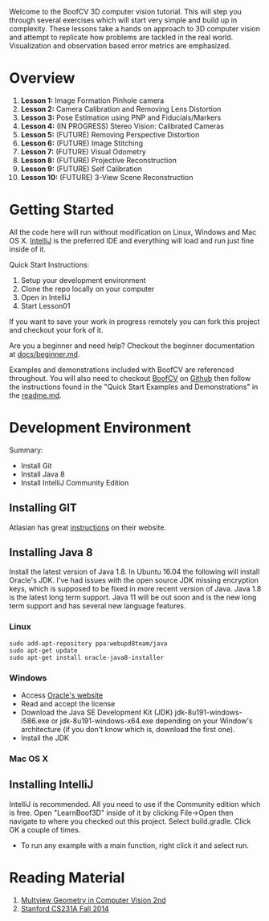 Welcome to the BoofCV 3D computer vision tutorial. This will step you through several exercises which will start
very simple and build up in complexity. These lessons take a hands on approach to 3D computer vision and attempt
to replicate how problems are tackled in the real world. Visualization and observation based error metrics are 
emphasized.

# Overview

1) **Lesson 1:** Image Formation Pinhole camera
2) **Lesson 2:** Camera Calibration and Removing Lens Distortion
3) **Lesson 3:** Pose Estimation using PNP and Fiducials/Markers
4) **Lesson 4:** (IN PROGRESS) Stereo Vision: Calibrated Cameras
5) **Lesson 5:** (FUTURE) Removing Perspective Distortion
5) **Lesson 6:** (FUTURE) Image Stitching
6) **Lesson 7:** (FUTURE) Visual Odometry
7) **Lesson 8:** (FUTURE) Projective Reconstruction
8) **Lesson 9:** (FUTURE) Self Calibration
9) **Lesson 10:** (FUTURE) 3-View Scene Reconstruction


# Getting Started

All the code here will run without modification on Linux, Windows and Mac OS X. 
[IntelliJ](https://www.jetbrains.com/idea/) is the preferred IDE and everything will load and run just fine
inside of it.

Quick Start Instructions:

1) Setup your development environment
3) Clone the repo locally on your computer
4) Open in IntelliJ
5) Start Lesson01

If you want to save your work in progress remotely you can fork this project and checkout your fork of it.

Are you a beginner and need help? Checkout the beginner documentation at [docs/beginner.md](docs/beginner.md).

Examples and demonstrations included with BoofCV are referenced throughout. You will also need to checkout
[BoofCV](http://boofcv.org) on [Github](https://github.com/lessthanoptimal/BoofCV) then follow the instructions 
found in the "Quick Start Examples and Demonstrations" in the 
[readme.md](https://github.com/lessthanoptimal/BoofCV/blob/SNAPSHOT/README.md).

# Development Environment

Summary:
* Install Git
* Install Java 8
* Install IntelliJ Community Edition


## Installing GIT

Atlasian has great [instructions](https://www.atlassian.com/git/tutorials/install-git) on their website.

## Installing Java 8

Install the latest version of Java 1.8. In Ubuntu 16.04 the following will install Oracle's JDK. I've had issues with 
the open source JDK missing encryption keys, which is supposed to be fixed in more recent version of Java. Java 1.8 
is the latest long term support. Java 11 will be out soon and is the new long term support and has several new
language features.

### Linux
```$bash
sudo add-apt-repository ppa:webupd8team/java
sudo apt-get update
sudo apt-get install oracle-java8-installer
```
### Windows

* Access [Oracle's website](https://www.oracle.com/technetwork/java/javase/downloads/jdk8-downloads-2133151.html)
* Read and accept the license
* Download the Java SE Development Kit (JDK) jdk-8u191-windows-i586.exe or jdk-8u191-windows-x64.exe depending on 
your Window's architecture (if you don't know which is, download the first one).
* Install the JDK

### Mac OS X

## Installing IntelliJ

IntelliJ is recommended. All you need to use if the Community edition which is free. Open "LearnBoof3D" inside of it
by clicking File->Open then navigate to where you checked out this project. Select build.gradle. Click OK a couple
of times.

* To run any example with a main function, right click it and select run.

# Reading Material

1) [Multview Geometry in Computer Vision 2nd](http://www.robots.ox.ac.uk/~vgg/hzbook/)
2) [Stanford CS231A Fall 2014](http://cvgl.stanford.edu/teaching/cs231a_winter1415/schedule.html)
